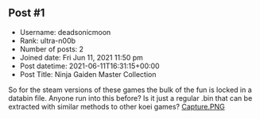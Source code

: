 ## Post #1
- Username: deadsonicmoon
- Rank: ultra-n00b
- Number of posts: 2
- Joined date: Fri Jun 11, 2021 11:50 pm
- Post datetime: 2021-06-11T16:31:15+00:00
- Post Title: Ninja Gaiden Master Collection

So for the steam versions of these games the bulk of the fun is locked in a databin file. Anyone run into this before? Is it just a regular .bin that can be extracted with similar methods to other koei games?
[Capture.PNG](https://xentaxbackup.github.io/file/20278_Capture.PNG)
